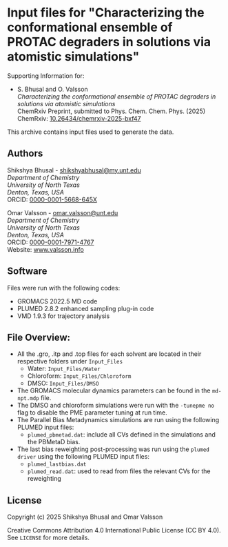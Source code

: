 # Input files for "Characterizing the conformational ensemble of PROTAC degraders in solutions via atomistic simulations"

Supporting Information for:
- S. Bhusal and O. Valsson    
*Characterizing the conformational ensemble of PROTAC degraders in solutions via atomistic simulations*    
ChemRxiv Preprint, submitted to Phys. Chem. Chem. Phys. (2025)    
ChemRxiv: [10.26434/chemrxiv-2025-bxf47](https://doi.org/10.26434/chemrxiv-2025-bxf47)

This archive contains input files used to generate the data.

## Authors
Shikshya Bhusal - shikshyabhusal@my.unt.edu   
*Department of Chemistry*    
*University of North Texas*    
*Denton, Texas, USA*     
ORCID: [0000-0001-5668-645X](https://orcid.org/0000-0001-5668-645X)

Omar Valsson - omar.valsson@unt.edu    
*Department of Chemistry*     
*University of North Texas*    
*Denton, Texas, USA*    
ORCID: [0000-0001-7971-4767](https://orcid.org/0000-0001-7971-4767)     
Website: www.valsson.info

## Software
Files were run with the following codes:
- GROMACS 2022.5 MD code
- PLUMED 2.8.2 enhanced sampling plug-in code 
- VMD 1.9.3 for trajectory analysis

## File Overview:

- All the .gro, .itp and .top files for each solvent are located in their respective folders under `Input_Files`
  - Water: `Input_Files/Water`
  - Chloroform: `Input_Files/Chloroform`
  - DMSO: `Input_Files/DMSO`
- The GROMACS molecular dynamics parameters can be found in the `md-npt.mdp` file.
- The DMSO and chloroform simulations were run with the `-tunepme no` flag to disable the PME parameter tuning at run time. 
- The Parallel Bias Metadynamics simulations are run using the following PLUMED input files:
  - `plumed_pbmetad.dat`: include all CVs defined in the simulations and the PBMetaD bias.
- The last bias reweighting post-processing was run using the `plumed driver` using the following PLUMED input files: 
  - `plumed_lastbias.dat`
  - `plumed_read.dat`: used to read from files the relevant CVs for the reweighting

## License
Copyright (c) 2025 Shikshya Bhusal and Omar Valsson

Creative Commons Attribution 4.0 International Public License (CC BY 4.0). See `LICENSE` for more details.
